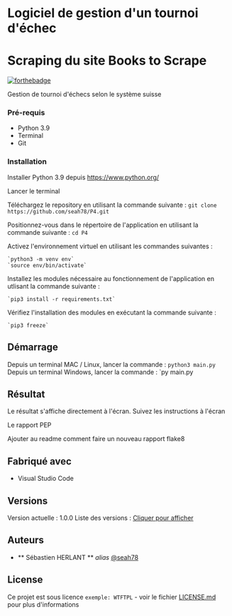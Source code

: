 # Logiciel de gestion d'un tournoi d'échec

# Scraping du site Books to Scrape

[![forthebadge](https://forthebadge.com/images/badges/made-with-python.svg)](http://forthebadge.com)

Gestion de tournoi d'échecs selon le système suisse

### Pré-requis

- Python 3.9
- Terminal
- Git

### Installation

Installer Python 3.9 depuis https://www.python.org/

Lancer le terminal

Téléchargez le repository en utilisant la commande suivante :
	`git clone https://github.com/seah78/P4.git`

Positionnez-vous dans le répertoire de l'application en utilisant la commande suivante :
	`cd P4`

Activez l'environnement virtuel en utilisant les commandes suivantes :

	`python3 -m venv env`
	`source env/bin/activate`

Installez les modules nécessaire au fonctionnement de l'application en utlisant la commande suivante :

	`pip3 install -r requirements.txt`

Vérifiez l'installation des modules en exécutant la commande suivante :

	`pip3 freeze`

## Démarrage

Depuis un terminal MAC / Linux, lancer la commande : `python3 main.py`
Depuis un terminal Windows, lancer la commande : `py main.py

## Résultat

Le résultat s'affiche directement à l'écran.
Suivez les instructions à l'écran

Le rapport PEP

Ajouter au readme comment faire un nouveau rapport flake8


## Fabriqué avec

* Visual Studio Code

## Versions

Version actuelle : 1.0.0
Liste des versions : [Cliquer pour afficher](https://github.com/seah78/P4/tags)

## Auteurs

* ** Sébastien HERLANT ** _alias_ [@seah78](https://github.com/seah78)

## License

Ce projet est sous licence ``exemple: WTFTPL`` - voir le fichier [LICENSE.md](LICENSE.md) pour plus d'informations

